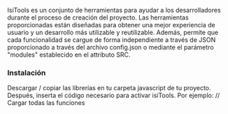IsiTools es un conjunto de herramientas para ayudar a los desarrolladores durante el proceso de creación del proyecto. Las herramientas proporcionadas están diseñadas para obtener una mejor experiencia de usuario y un desarrollo más utilizable y reutilizable. Además, permite que cada funcionalidad se cargue de forma independiente a través de JSON proporcionado a través del archivo config.json o mediante el parámetro "modules" establecido en el attributo SRC.	

### Instalación
Descargar / copiar las librerías en tu carpeta javascript de tu proyecto. Después, inserta el código necesario para activar isiTools. Por ejemplo:
// Cargar todas las funciones
<script src="isitools.js" />
<script src="isitoolsHerlper.js" />
// Cargar selectivamente algunas características
<script src="isitools.js?modules=AddCSSRule+Alert+Autocomplete+DOM" />
<script src="isitoolsHerlper.js" />
### ADDCSSRULE
Funcionalidad para crear y/o modificar reglas en las hojas de estilo. Esta función se alimenta de cuatro parámetros: sheet, selector, styles and index.
PROPIEDAD SHEET
-------------------------

### Tipo
string
### Descripción
Este parámetro indica la hoja de estilo donde se insertará la regla. Puede tomar 3 valores:
	● "": indica que se debe crear una nueva hoja de estilo (creada al principio del encabezado de la página).
	● Integer: indica el número de índice o posición dentro del encabezado de página donde se insertó la hoja de estilo.
	● Object: indica un objeto CSSStyleSheet de JavaScript.
### Ejemplos
```javascript
// Insertar una regla en una nueva hoja de estilo
AddCSSRule("", ".input", "background-color: lightgray; color: #333");

// Insertar una regla nueva en la primera hoja de estilo.
AddCSSRule(0, "#name", "background-color: lightgray; color: #333");

// Insertar una nueva regla en la hoja de estilo extraida del objeto CSSStyleSheet e identificada por el índice 0
AddCSSRule(document.styleSheets[0], "input", "background-color: lightgray; color: #333");
```
PROPIEDAD SELECTOR
-------------------------

### Tipo
string
### Descripción
Este parámetro se utiliza para definir el nombre de la regla. Se puede usar cualquier selector válido por CSS3.
### Ejemplos
```javascript
AddCSSRule("", ".buttonIcon", "background-color: lightgray; color: #333");
```
PROPIEDAD STYLES
-------------------------

### Tipo
string
### Descripción
Este parámetro se utiliza para definir el contenido / estilos de la regla.
### Ejemplos
```javascript
AddCSSRule("", "#name", "background-color: lightgray; color: #333");
```
PROPIEDAD INDEX
-------------------------

### Tipo
string
### Descripción
Este parámetro indica la posición donde se insertará. Si este valor es 0, la regla se insertará al principio de la hoja de estilo, de lo contrario, se insertará al final de la hoja de estilo.
Este parámetro es opcional.
### Ejemplos
```javascript
AddCSSRule("", ".buttonIcon::after", "content:''; background-color: lightgray; color: #333", 0);
```
ALERT
###
Script para crear alertas con múltiples personalizaciones similares a las de javaScript de forma sencilla.
PROPIEDAD THEME
-------------------------

### Tipo
string
### Descripción
Tema por defecto a utilizar.
### Ejemplos
```javascript
new Alert({title: "Precaución!", body:"El campo se encuentra vacío.", theme: "dark"});
```
PROPIEDAD CLASS
-------------------------

### Tipo
string
### Descripción
Agregar una regla de CSS a la alerta. Esto es útil si se desean definir alertas personalizadas a través de selectores CSS, por ejemplo.
### Ejemplos
```javascript
new Alert({title: "Precaución!", body:"El campo se encuentra vacío.", class: "warning"});
```
PROPIEDAD TITLE
-------------------------

### Tipo
string
### Descripción
Título de la alerta.
### Ejemplos
```javascript
new Alert({title: "Precaución!", body:"El campo se encuentra vacío."});
```
PROPIEDAD BODY
-------------------------

### Tipo
string
### Descripción
Mensaje de la alerta.
### Ejemplos
```javascript
// Simply Alert
Alert("El campo se encuentra vacío.");
// Custom Alert
new Alert({title: "Precaución!", body:"El campo se encuentra vacío."});
// HTML Alert
new Alert({title: "Precaución!", body:"<span>Esto es una prueba</span> of <b style='color: red'>Alerta!</b>."});
```
PROPIEDAD ACTIONS
-------------------------

### Tipo
object
### Descripción
Personaliza las acciones de una alerta. Este parámetro debe contener una estructura tipo objeto con dos campos, "accept" y "cancel".
Los campos pueden estar compuestos por los atributos "enabled", "class", "align" y "callback".
### Ejemplos
```javascript
new Alert({
	title: "Precaución!",
	body:"El campo se encuentra vacío.",
	actions:{
		accept: {
			enabled: true,
			text: "Accept",
			class: "btn btn-primary",
			alignment: "right",
			callback: function(e){
				console.log(e)
			}
		},
		cancel: {
			enabled: true,
			text: "Cancel",
			class: "btn btn-secondary",
			alignment: "left",
			callback: function(e){
				console.log(e)
			}
		}
	}
});
```
PROPIEDAD STYLES
-------------------------

### Tipo
object
### Descripción
Personaliza los estilos de las alertas a través de JavaScript. Este parámetro debe contener una estructura tipo objeto con los campos "title", "body" y "actions".
Todos los campos pueden estar compuestos por los atributos "background", "color" y "extra".
### Ejemplos
```javascript
new Alert({
	title: "Precaución!",
	body: "El campo se encuentra vacío.",
	styles:{
		title: {
			background: "#f0f0f0",
			color: "#2f2f2f",
			extra: ""
		},
		body: {
			background: "#fff",
			color: "#000",
			extra: ""
		},
		actions: {
			accept: {
				background: "#e0e0e0",
				color: "#000",
				extra: ""
			},
			cancel: {
				background: "rgba(0,0,0,0)",
				color: "#000",
				extra: ""
			}
		}
	}
});
```
INFORMACIÓN ADICIONAL
-------------------------

### Descripción
Personalizar los estilos a través de las reglas CSS. Por ejemplo:
### Ejemplos
```javascript
// styles.css (de tu sitio web)
.Alert .btn-cancel  { 
	padding: 5px; 
	border-radius: 0px; 
	background-color: rgba(0, 0, 0, 0); 
	border: 1px solid rgba(0, 0, 0, 0.1); 
	color: rgb(0, 0, 0); 
}

.Alert .btn-accept  { 
	padding: 5px; 
	border-radius: 0px; 
	background-color: rgb(224, 224, 224); 
	border: 1px solid rgba(0, 0, 0, 0.1); 
	color: rgb(0, 0, 0); 
}

.Alert footer  { 
	position: relative; 
	top: 5px; 
	padding: 10px 10px 8px; 
	height: auto; 
	display: inline-block; 
	width: 100%; 
	margin: 0px; 
}

.Alert .Alert-body  { 
	background-color: rgb(240, 0, 32); 
	color: rgb(255, 255, 255); 
	display: inline-block; 
	width: 100%; 
	padding: 10px; 
	min-height: 100px; 
	font-weight: 600; 
}

.Alert header i  { 
	float: right; 
	color: rgb(240, 240, 240); 
	cursor: pointer; 
	padding: 0px 2px; 
}

.Alert header h3  { 
	font-size: 14px; 
	margin: 0px; 
	color: rgb(240, 240, 240); 
	display: inline-block; 
}

.Alert header  { 
	padding: 10px 8px; 
	background-color: rgb(208, 0, 16); 
	border-bottom: 1px solid rgba(0, 0, 0, 0.1); 
	color: rgb(240, 240, 240); 
}

.Alert  { 
	width: 400px; 
	margin: 100px auto 0px; 
	background-color: rgb(240, 0, 32); 
	overflow: hidden; 
	color: rgb(255, 255, 255); 
}

.Alert-overlay  { 
	position: fixed; 
	background: rgba(0, 0, 0, 0.4); 
	width: 100%; 
	height: 100%; 
	left: 0px; 
	top: 0px; 
	display: block; 
	z-index: 999999; 
}

body.fixed  { 
	position: fixed; 
	width: 100%; 
}

body.fixedOY  { 
	position: fixed; 
	width: 100%; 
	overflow-y: scroll; 
}
```
AUTOCOMPLETE
###
Permite buscar y seleccionar de una lista de valores previamente rellenada a medida que se escribe, aprovechando la búsqueda y el filtrado. Este componente podría considerarse una mejora del componente "select" que proporciona HTML. Es simple, fácil de personalizar y hace que el rendimiento de la página se vea poco afectado.
PROPIEDAD AUTOFOCUS
-------------------------

### Tipo
boolean
### Descripción
Cuando el elemento toma el control, se dispara automáticamente un evento de autofoco. Por defecto es false.
### Ejemplos
```javascript
new Autocomplete({target: "productID", data: arrayList, format: "list"})
```
MÉTODO CALLBACK
-------------------------

### Tipo
function
PROPIEDAD CALLBACK
-------------------------

### Descripción
Función que se llamará cuando se seleccione un elemento de la lista de autocompletado.
### Ejemplos
```javascript
new Autocomplete({target: "productID", data: arrayList, format: "list", callback: callback});
function callback(event){
	console.log("Some action!", event);
}
```
PROPIEDAD CLASSNAME
-------------------------

### Tipo
string
### Descripción
Clase CSS que se agregará a los elementos del complemento Autocompletar. Por defecto, el nombre de la clase de control es "autocomplete".
### Ejemplos
```javascript
new Autocomplete({target: "catalogBox", data: arrayList, className: "auto-complete"});
```
PROPIEDAD DATA
-------------------------

### Tipo
object
### Descripción
Objeto con los elementos para manejar o tratar. Este objeto puede estar en formato "JSON" o estar en formato "Array".
### Ejemplos
```javascript
new Autocomplete({target: "transportBox", data: arrayList});
var arrayList = ["Car", "Motorcycle", "Airplane", "Train", "Bicicle"];
```
PROPIEDAD FORMAT
-------------------------

### Tipo
string
### Descripción
Es el formato en el que se presentarán los datos. Según el formato en el que se presentan los datos, el objeto "data" debe definirse de una forma u otra. Este parámetro tiene como valor por defecto es "layer".
Los posibles valores son:
	● "layer". 
	● "table" (alimentado a partir de un JSON proporcionado por el parámetro "tableFields".)
	● "cluster"
### Ejemplos
```javascript
// Example with list format
var arrayList = ["Car", "Motorcycle", "Airplane", "Train", "Bicicle"];
new Autocomplete({target: "transportBox", format: "list", data: arrayList});

// Example with table format
var countriesJSON = [
	{ id: 1, country: "Afghanistan", code: "AFG", capital: "Kabul" },
	{ id: 2, country: "Albania", code: "ALB", capital: "Tirane" },
	{...}
];
new Autocomplete({target: "transportBox", format: "table", data: countriesJSON,
	tableFields: {
		"return_value": "id",
		"fields": ["country", "code", "capital"], "headers": ["Country", "Code", "Capital"]
	}
});

// Example with cluster format
var brandsList = [
	{ group: "Cars", items: ["Ford", "Seat", "Jaguar"] },
	{ group: "Motorcycles", items: ["Suzuki", "Ducati", "Hayley-Davidson"] },
	{ ... }
];
new Autocomplete({target: "transportBox", format: "cluster", data: brandsList});
```
PROPIEDAD HIGHLIGHTS
-------------------------

### Tipo
object
### Descripción
Este parámetro es un JSON que indica qué campo se utilizará como flag para destacar campos y su estilo.
### Ejemplos
```javascript
new Autocomplete({
	target: "transportBox",
	format: "table",
	data: countriesJSON,
	// Tooltip es un array de JSON que puede definir tantos tooltips como columnas se muestran
	tooltip: [{
		//Nombre del campo donde se establecerá el tooltip
		field: "country"
		//Nombre del campo que contiene el texto utilizado por el tooltip
		text: "status"
	}],
	tableFields: {
		return_value: "id",
		highlights: {
			// Nombre del campo con el flag que indica si destacado o no
			field: "disabled",
			// Background del destacado
			bg: "red",
			// Color del texto del destacado
			fg: "white"
		},
		fields: ["country", "code", "capital"],
		headers: ["Country", "Code", "Capital"]
	}
});

new Autocomplete({
	input: "inputclustered",
	data: clusterListJSON,
	minLength: 1,
	startsWith: true,
	tooltips: {
		// Nombre del campo donde se encuentra el texto del tooltip
		field: "tooltip"
	},
	highlights: {
		// Nombre del campo que servirá como flag para marcar como destacado.
		// Sólo se activará cuando distinto de 0
		field: "flag",
		// Color de fondo del destacado
		bg: "#fff",
		// Color del texto del destacado
		fg: "#ccc"
	},
	format: "cluster",
	callback: callback
});
```
PROPIEDAD MESSAGE
-------------------------

### Tipo
string
### Descripción
Mensaje a mostrar únicamente cuando la propiedad minLength es -1.
### Ejemplos
```javascript
new Autocomplete({target: "inputTextID", data: {}, minLength: -1, message: "Loading..."});
```
PROPIEDAD MINLENGTH
-------------------------

### Tipo
integer
### Descripción
Longitud mínima para comenzar a buscar dentro del objeto "data". Por defecto es 3.
### Ejemplos
```javascript
new Autocomplete({target: "inputTextID", data: arrayList, minLength: 4});
var arrayList = ["Car", "Motorcycle", "Airplane", "Train", "Bicicle"];
```
PROPIEDAD SHOWHEADERS
-------------------------

### Tipo
boolean
### Descripción
Este parámetro solo es válido para el formato de "table". Indica al complemento Autocompletar que se deben mostrar los encabezados de la tabla. Por defecto es false.
### Ejemplos
```javascript
var countriesJSON = [
	{ id: 1, country: "Afghanistan", code: "AFG", capital: "Kabul" },
	{ id: 2, country: "Albania", code: "ALB", capital: "Tirane" },
	{...}
];
new Autocomplete({
	target: "transportBox",
	format: "table",
	showHeaders: true,
	data: countriesJSON,
	tableFields: {
		"return_value": "id",
		"fields": ["country", "code", "capital"], "headers": ["Country", "Code", "Capital"]
	}
});
```
PROPIEDAD STARTSWITH
-------------------------

### Tipo
boolean
### Descripción
Este parámetro indica si la coincidencia de búsqueda debe comenzar con la cadena ingresada o puede estar contenida en cualquier posición. Por defecto es false.
### Ejemplos
```javascript
var countriesJSON = [
	{ id: 1, country: "Afghanistan", code: "AFG", capital: "Kabul" },
	{ id: 2, country: "Albania", code: "ALB", capital: "Tirane" },
	{...}
];
new Autocomplete({
	target: "transportBox",
	startsWith: true,
	format: "table",
	showHeaders: true,
	data: countriesJSON,
	tableFields: {
		"return_value": "id",
		"fields": ["country", "code", "capital"], "headers": ["Country", "Code", "Capital"]
	}
});
```
PROPIEDAD TARGET
-------------------------

### Tipo
string
### Descripción
ID del input (campo de entrada de texto) dónde el Autocomplete será implementado.
### Ejemplos
```javascript
new Autocomplete({target: "inputTextID", data: arrayList});
var arrayList = ["Car", "Motorcycle", "Airplane", "Train", "Bicicle"];
```
PROPIEDAD TABLEFIELDS
-------------------------

### Tipo
integer
### Descripción
Un objeto JSON con el siguiente formato: 
	● "return_value": Que indica qué campo se devolverá.
	● "highlights": Que indica el campo que activará o desactivará el registro como destacado.
	● "fields": Que indica los campos que compondrán el objeto "data".
	● "headers": Que indica la traducción para mostrar en los encabezados del autocomplete en formato "table".
### Ejemplos
```javascript
var countriesJSON = [
	{ id: 1, country: "Afghanistan", code: "AFG", capital: "Kabul" },
	{ id: 2, country: "Albania", code: "ALB", capital: "Tirane" },
	{...}
];
new Autocomplete({target: "transportBox", format: "table", data: countriesJSON,
	tableFields: {
		return_value: "id",
		highlights: {
			// Nombre del campo con el flag que indica si destacado o no
			field: "disabled",
			// Background del destacado
			bg: "red",
			// Color del texto del destacado
			fg: "white"
		},
		fields: ["country", "code", "capital"],
		headers: ["Country", "Code", "Capital"]
	}
});
```
PROPIEDAD TOOLTIPS
-------------------------

### Tipo
object
### Descripción
Este parámetro es un JSON que indica qué campos se utilizarán como fuente del tooltip. Si se utiliza el modo "cluster", sólo se debe indicar el campo dónde está el texto del tooltip. Si se utiliza el modo "table", se debe indicar el nombre del campo dónde se insertará el tooltip y el campo del tooltip.
### Ejemplos
```javascript
new Autocomplete({
	target: "transportBox",
	format: "table",
	data: countriesJSON,
	// Tooltip es un array de JSON que puede definir tantos tooltips como columnas se muestran
	tooltip: [{
		//Nombre del campo donde se establecerá el tooltip
		field: "country"
		//Nombre del campo que contiene el texto utilizado por el tooltip
		text: "status"
	}],
	tableFields: {
		return_value: "id",
		highlights: {
			// Nombre del campo con el flag que indica si destacado o no
			field: "disabled",
			// Background del destacado
			bg: "red",
			// Color del texto del destacado
			fg: "white"
		},
		fields: ["country", "code", "capital"],
		headers: ["Country", "Code", "Capital"]
	}
});

new Autocomplete({
	input: "inputclustered",
	data: clusterListJSON,
	minLength: 1,
	startsWith: true,
	tooltips: {
		// Nombre del campo donde se encuentra el texto del tooltip
		field: "tooltip"
	},
	highlights: {
		// Nombre del campo que servirá como flag para marcar como destacado.
		// Sólo se activará cuando distinto de 0
		field: "flag",
		// Color de fondo del destacado
		bg: "#fff",
		// Color del texto del destacado
		fg: "#ccc"
	},
	format: "cluster",
	callback: callback
});
```
INFORMACIÓN ADICIONAL
-------------------------

### Descripción
Puedes obtener toda la información del elemento seleccionado desde una función de devolución de llamada (callback). Por ejemplo:
### Ejemplos
```javascript
// Ejemplo
new Autocomplete({target: "catalogBox", data: arrayList, callback: callback});

// La función "callback" devolverá una entrada similar a:
// <input type="hidden" data-id="catalogBox" data-index="2,3" value="nombre producto">
function callback(input){
	// El elemento dónde se produjo el evento de autocompletado podría extraerse de:
	var target = document.getElementById(inp.dataset.id);
	// Para el formato "cluster", además, podemos extraer el grupo y nombre del elemento
	// seleccionado a través del atributo "data-index":
	var idx = inp.dataset.index.split(",");
	var idxGroup  = idx[0];
	var idxItem   = idx[1];
	var itemGroup = clusterList[idxGroup].group;
	var itemName  = clusterList[idxGroup].items[idxItem];
}
```
BENCHMARK
###
Este plugin permite comprobar la calidad y el rendimiento de un código pasado a través de una función.
MÉTODO TEST
-------------------------

### Tipo
function
PROPIEDAD TEST
-------------------------

### Descripción
Realiza y muestra un informe con el resultado del análisis.
### Ejemplos
```javascript
// Diferencia entre for y forEach
var bigArray = new Array(1000);
Benchmark.test({name: "for", fn: function () {
	var result = [];
	for (var x = 0; x < bigArray.length; x++) {
		result.push(bigArray[x]);
	}
	return result;
}});


Benchmark.test({name: "forEach", fn: function () {
	var result = [];
	bigArray.forEach(function(element) {
		result.push(element);
	});
	return result;
}});


// Resultados del ejemplo ejecutado en Chrome: 
[
	{
		checks: 2
		diff: "0%"
		elapsed: 3254
		name: "forEach"
		perSecondIterations: 456395
		totalIterations: 1485112
		},
	{
	checks: 2
		diff:"87.1%"
		elapsed: 3284
		name: "for"
		perSecondIterations: 58865
		totalIterations: 193313
	}
]
```
PROPIEDAD TESTTIME
-------------------------

### Tipo
Integer
### Descripción
Establece la duración máxima del test en milisegundos. Por defecto es 3000.
### Ejemplos
```javascript
Benchmark.testTime = 10000;
```
PROPIEDAD MAXITERATIONS
-------------------------

### Tipo
Integer
### Descripción
Establecer el número máximo operaciones por test. Por defecto es "0x3FFFFFFF" (1 Tera)
### Ejemplos
```javascript
Benchmark.maxIterations = 2500000;
```
PROPIEDAD SHOWLOG
-------------------------

### Tipo
boolean
### Descripción
Muestra un mensaje de resumen en la consola cada vez que finaliza una operación. Por defecto es false.
### Ejemplos
```javascript
Benchmark.showLog = true;
```
PROPIEDAD RESULTS
-------------------------

### Tipo
Object
### Descripción
Mostrar los resultados de todos los test realizados anteriormente.
### Ejemplos
```javascript
console.log(Benchmark.results);
```
INFORMACIÓN ADICIONAL
-------------------------

### Descripción
Puedes obtener toda la información del elemento seleccionado desde una función de devolución de llamada (callback). Por ejemplo:
### Ejemplos
```javascript
// Ejemplo
new Autocomplete({target: "catalogBox", data: arrayList, callback: callback});

// La función "callback" devolverá una entrada similar a:
// <input type="hidden" data-id="catalogBox" data-index="2,3" value="nombre producto">
function callback(input){
	// El elemento dónde se produjo el evento de autocompletado podría extraerse de:
	var target = document.getElementById(inp.dataset.id);
	// Para el formato "cluster", además, podemos extraer el grupo y nombre del elemento
	// seleccionado a través del atributo "data-index":
	var idx = inp.dataset.index.split(",");
	var idxGroup  = idx[0];
	var idxItem   = idx[1];
	var itemGroup = clusterList[idxGroup].group;
	var itemName  = clusterList[idxGroup].items[idxItem];
}
```
CONSTRAINT
###
Constraint es un plugin que proporciona una forma sencilla de evitar la introducción de valores que, de antemano, se sabe que no son válidos. Su funcionamiento se basa en expresiones regulares y se integra fácilmente con otros componentes de JavaScript o HTML5.
Una vez que se define el control, se puede acceder a sus métodos a través de document.inputTextID.Constraint.
PROPIEDAD BASE
-------------------------

### Tipo
integer
### Descripción
El parámetro "base" establece una base numérica diferente a 10, la establecida por defecto. El tipo binario establece automáticamente la base a 2. El tipo hexadecimal establece automáticamente la base a 16.
### Ejemplos
```javascript
new Constraint.set({target: "inputTextID", type: "decimal", base: 2});
// A través del tipo binario
new Constraint.set({target: "inputTextID", type: "binary"});
```
PROPIEDAD DECIMALPOINT
-------------------------

### Tipo
string
### Descripción
El parámetro "decimalpoint" indica el carácter que separará la parte entera de la parte decimal. Sólo será válido en los tipos numéricos con decimales. Por defecto el valor es "." (punto).
### Ejemplos
```javascript
new Constraint.set({target: "inputTextID", type: "decimal", decimalpoint: ","});
```
MÉTODO FUNCTION
-------------------------

### Tipo
function
PROPIEDAD FUNCTION
-------------------------

### Descripción
El parámetro "function" define la función de validación que controlará el formato de entrada y los valores admitidos. La validación realizada por esta función se puede definir a través de expresiones regulares (en el caso del subtipo "binario", la función podría ser "return /^(0|1)*$/.test(value);") aunque no es obligatorio. Si se define este parámetro a través de una función, el parámetro "type" debe establecerse a "custom".
### Ejemplos
```javascript
// Ejemplo de subtipo personalizado (Número en formato octal).
new Constraint.set({
	target: "inputTextID",
	type: "custom",
	function: function(value) {
		return /^[0-7]*$/i.test(value);
	},
	base: 8,
});
```
PROPIEDAD INDICATORS
-------------------------

### Tipo
object
### Descripción
El parámetro "indicators" indica si se deben mostrar los iconos de flecha hacia arriba, flecha hacia abajo y el color. Estos iconos a menudo se asocian con los controles de tipo numérico en HTML5, por lo que generalmente es una buena idea mostrarlos. Por defecto, el valor está establecido a true.
El parámetro "indicators" se compone de atributos "enabled" y "color".
### Ejemplos
```javascript
new Constraint.set({target: "inputTextID", type: "decimal", indicators: {enabled: true, color: "rgba(0,0,0,0.25)"}});
new Constraint.set({target: "inputTextID", type: "decimal", indicators: {color: "red"}});
```
PROPIEDAD TARGET
-------------------------

### Tipo
string
### Descripción
ID del control dónde será implementado el constraint
### Ejemplos
```javascript
new Constraint.set({target: "inputTextID", type: "int"});
```
PROPIEDAD STEP
-------------------------

### Tipo
float
### Descripción
El parámetro "step" indica el incremento o decremento cuando el usuario presiona las teclas de cursor o uno de los botones asignados como "indicadores". Por defecto es 1.
### Ejemplos
```javascript
new Constraint.set({target: "inputTextID", type: "decimal", step: 0.01});
```
PROPIEDAD TYPE
-------------------------

### Tipo
string
### Descripción
El parámetro "type" define el formato o el tipo de datos que permitirá el control. Los valores aceptados son:
	● int: Los valores permitidos son únicamente enteros positivos y negativos.
	● uint: Los valores permitidos son únicamente enteros positivos.
	● float: Los valores permitidos son enteros y números reales con decimales infinitos.
	● decimal: Los valores permitidos son enteros y números reales con dos decimales.
	● percent: Los valores permitidos son entre 0 y 100.
	● binary: Los valores permitidos son números enteros escritos y definidos a través de su base, en este caso 0 y 1.
	● hexadecimal: Los valores permitidos son números enteros escritos y definidos a través de su base, en este caso de 0 a 9 y de A a F.
	● hour: Los valores permitidos son de 00:00 a 23:59.
	● custom: Permite definir una función de tipo personalizado. El subtipo "custom" se alimenta del parámetro "function", por lo que si el control se define como "custom", será obligatorio (el parámetro "function").
### Ejemplos
```javascript
// Example of Integer subtype
new Constraint.set({target: "inputTextID", type: "int"});

// Example of Hour subtype
new Constraint.set({target: "inputTextID", type: "hour"});

// Example of Custom subtype (Number in octal format). The custom subtype needs 
new Constraint.set({
	target: "inputTextID",
	type: "custom",
	function: function(value) {
		return /^[0-7]*$/i.test(value);
	},
	base: 8,
});
```
PROPIEDAD INCREMENT
-------------------------

### Tipo
string
### Descripción
Aumenta el valor de la entrada asociada al valor establecido en "step". Por defecto, "step" es 1.
### Ejemplos
```javascript
Constraint.increment("inputTextID");
```
PROPIEDAD DECREMENT
-------------------------

### Tipo
string
### Descripción
Disminuye el valor de la entrada asociada al valor establecido en "step". Por defecto, "step" es 1.
### Ejemplos
```javascript
Constraint.decrement("inputTextID");
```
INFORMACIÓN ADICIONAL
-------------------------

### Descripción
Puedes obtener toda la información del elemento seleccionado desde una función de devolución de llamada (callback). Por ejemplo:
### Ejemplos
```javascript
// Ejemplo
new Autocomplete({target: "catalogBox", data: arrayList, callback: callback});

// La función "callback" devolverá una entrada similar a:
// <input type="hidden" data-id="catalogBox" data-index="2,3" value="nombre producto">
function callback(input){
	// El elemento dónde se produjo el evento de autocompletado podría extraerse de:
	var target = document.getElementById(inp.dataset.id);
	// Para el formato "cluster", además, podemos extraer el grupo y nombre del elemento
	// seleccionado a través del atributo "data-index":
	var idx = inp.dataset.index.split(",");
	var idxGroup  = idx[0];
	var idxItem   = idx[1];
	var itemGroup = clusterList[idxGroup].group;
	var itemName  = clusterList[idxGroup].items[idxItem];
}
```
DEBUGGER
###
Depurador automático para ayudarte a saber todo lo que sucede en tu página. Desde cuando un usuario hace un clic hasta conocer qué llamadas ajax se ejecutan en segundo plano.
MÉTODO INIT
-------------------------

### Tipo
function
PROPIEDAD INIT
-------------------------

### Descripción
Fácil de inicializar. Se puede inicializar en modo consola o en una ventana a parte (screen).
### Ejemplos
```javascript
// Depurar a través de la consola
Debugger.init("console");
// Depurar a través de una ventana externa
Debugger.init("window");
```
PROPIEDAD ATTRIBUTESFILTER
-------------------------

### Tipo
Object
### Descripción
Debugger permite depurar selectivamente los atributos de forma independiente o de forma combinada. La forma de especificar qué observar es a través de una matriz de valores que indica qué es lo que se debe depurar. Por defecto, attributesFilter está definido a vacío.
### Ejemplos
```javascript
// Depurar todos los atributos
Debugger.attributesFilter = [];
Debugger.init();

// Depurar únicamente los atributos cellspacing y cellspadding
Debugger.attributesFilter = ["cellspacing", "cellspadding"];
Debugger.init();
```
PROPIEDAD EXCLUDEDATTRIBUTESFILTER
-------------------------

### Tipo
Object
### Descripción
Debugger también permite deshabilitar selectivamente los atributos que no se desean depurar. La manera de especificar lo que no se debe observar es a través de una matriz de valores que indica lo que no se debe depurar. Por defecto, excludedAttributesFilter tiene establecido únicamente el atributo "style".
### Ejemplos
```javascript
// No depurar las propiedades de style, class, id y src. Lo demás sí
Debugger.excludedAttributesFilter = ["style", "class", "id", "src"];
Debugger.init();
```
PROPIEDAD SELECTORSFILTER
-------------------------

### Tipo
Object
### Descripción
Debugger permite depurar selectivamente las etiquetas de forma independiente o de forma combinada. La forma de especificar qué etiquetas se deben observar es a través de una matriz de valores que indica qué se debe depurar. Por defecto, selectorsFilter está definido a vacío.
### Ejemplos
```javascript
// Depurar todas las etiquetas
Debugger.selectorsFilter = [];
Debugger.init();

// Depurar sólo los cuadros de texto, desplegables y los botones
Debugger.selectorsFilter = ["INPUT", "SELECT", "BUTTON"];
Debugger.init();
```
PROPIEDAD EXCLUDEDSELECTORSFILTER
-------------------------

### Tipo
Object
### Descripción
Debugger también permite desactivar selectivamente las etiquetas que no se desean depurar. La manera de especificar qué no se debe observar es a través de una matriz de valores que indica lo que no se debe depurar. Por defecto, excludedSelectorsFilter está definindo a vacío.
### Ejemplos
```javascript
// No depurar los DIV, SPAN, NAV y LEGEND. Los demás sí
Debugger.excludedSelectorsFilter = ["DIV", "SPAN", "NAV", "LEGEND"];
Debugger.init();
```
PROPIEDAD EVENTSFILTER
-------------------------

### Tipo
Object
### Descripción
Debugger permite depurar eventos de forma selectiva de forma independiente o de forma combinada. La forma de especificar qué eventos observar es a través de una matriz de valores que indica qué se debe depurar.

La lista de eventos permitidos son todos los de JavaScript, véase clic, mouseover, mouseout, mouseenter, mouseleave, keydown, keyup, Presionar teclas, cambiar, enfocar, enfocar, enfocar, difuminar,...

Por defecto, si el parámetro eventFilter se deja vacío, se observarán los eventos básicos de interacción, es decir, change, clic, focusin (tomar el foco), focusout (perder el foco) y keydown ya que, este, permite controlar las teclas Ctrl, Alt y Shift (mayúsculas).

De forma predeterminada, eventsFilter se define como vacío.
### Ejemplos
```javascript
// Depurar los predefinidos
Debugger.eventsFilter = [];
Debugger.init();

// Depurar sólo el evento change.
Debugger.eventsFilter = ["change"];
Debugger.init();
```
PROPIEDAD ENABLEHISTORY
-------------------------

### Tipo
boolean
### Descripción
Debugger permite exportar el historial de cambios a un archivo. Por defecto, enableHistory es false.
### Ejemplos
```javascript
// Activar el historial
Debugger.enableHistory = true;
Debugger.init();
// ...
// ... Actions ...
// ...
// Recuperar el historial.
Debugger.getHistory();
```
MÉTODO GETHISTORY
-------------------------

### Tipo
function
PROPIEDAD GETHISTORY
-------------------------

### Descripción
Para exportar el historial de eventos a un archivo, se puede usar la función de guardar del navegador si está en una ventana a parte (modo screen). Sin embargo, el depurador tiene una manera más sencilla de lograr este requisito. Para extraer el historial de cambios, se puede ejecutar la función getHistory() que devuelve el historial en formato de texto plano.
### Ejemplos
```javascript
// Activar el historial
Debugger.enableHistory = true;
Debugger.init();
// ...
// ... Actions ...
// ...
// Recuperar el historial.
Debugger.getHistory();
```
PROPIEDAD MESSAGES
-------------------------

### Tipo
Object
### Descripción
Debugger permite definir mensajes personalizados para cada tipo de cambio o mutación.
### Ejemplos
```javascript
messages:{
	ajaxBeforeSend:'Processing request. Method: <method>. Type: <type>. CrossDomain: <crossDomain>.  File: <url>. Content Type: <contentType>',
	ajaxComplete:'The Ajax processing request FINISHED for the <url> file.',
	ajaxSuccess:'The Ajax request was completed SUCCESSFULLY for the <url> file.',
	ajaxError:'An error occurred into Ajax processing request into <url> file.',
	beforeUnloadPage:'Page request unload',
	unloadPage:'Unloaded page',
	errorPage:'An error occurred into file',
	parsedPage:'Page loaded and parsed.',
	pageChangedStatus:'Page changed status:',
	valueChanged: 'The <selector> changed the value property to <value>.',
	getsFocus: '<selector> gets focus.',
	losesFocus: '<selector> loses focus.',
	click: 'User clicks into <selector>.',
	attributeMutation: 'The <attributeName> attribute has mutated from "<oldValue>" to "<value>" into <selector> element.',
	addedChildren: 'Added children into <selector> element. Total children: <totalChildren>',
	removedChildren: 'Removed children into <selector> element. Total children: <totalChildren>',
	mouseOver: 'The mouse pointer is over the <selector> element.',
	mouseOut: 'The mouse pointer leaves the <selector> element.',
	keyPress: 'Keyboard event received into <selector> element. Keys Combination: "<keys>". Keys Combination Code: "<keysCode>".',
	separator: '<div style="border: 1px solid #333; border-width: 0px 0px 1px 0px; height:5px; width:100%;margin-bottom: 5px;"> </div>'
}
```
PROPIEDAD COLORS
-------------------------

### Tipo
Object
### Descripción
Debugger permite definir los colores personalizados para cada tipo de cambio o mutación.
### Ejemplos
```javascript
colors: {
	// For elements added in the DOM
	added:"#709050",
	// For changes in attributes in the DOM
	attributeChanged: '#ff00ff',
	// Background of the Debugger window
	background:"#000000",
	// For events Blur
	blur:"#907080",
	// For Focus events
	focus:"#9070a0",
	// For events Click
	click:"#909090",
	// For Mouse Over events
	mouseOver:"#a07090",
	// For Mouse Out events
	mouseOut:"#807090",
	// For Keypress events
	keyPress:"#80a090",
	// For detected errors
	error: '#a02020',
	// Header Text
	headerForeground:"#ffffff",
	// Header Background
	headerBackground:"#333",
	// For standard and unregistered changes
	normal:"#606060",
	// For Ajax in mode Processing
	proccessing:"#8AC007",
	// For state changes of Ajax
	readyState:"#8AC007",
	// For deleted items in the DOM
	removed:"#a01010",
	// For Ajax in Sending
	sending mode:"#8AC007",
	// For Ajax in Updating mode
	updated:"#80a0e0",
	// For changes to the value attributes
	valueChanged:"#FE2466"
}
```
INFORMACIÓN ADICIONAL
-------------------------

### Descripción
Puedes obtener toda la información del elemento seleccionado desde una función de devolución de llamada (callback). Por ejemplo:
### Ejemplos
```javascript
// Ejemplo
new Autocomplete({target: "catalogBox", data: arrayList, callback: callback});

// La función "callback" devolverá una entrada similar a:
// <input type="hidden" data-id="catalogBox" data-index="2,3" value="nombre producto">
function callback(input){
	// El elemento dónde se produjo el evento de autocompletado podría extraerse de:
	var target = document.getElementById(inp.dataset.id);
	// Para el formato "cluster", además, podemos extraer el grupo y nombre del elemento
	// seleccionado a través del atributo "data-index":
	var idx = inp.dataset.index.split(",");
	var idxGroup  = idx[0];
	var idxItem   = idx[1];
	var itemGroup = clusterList[idxGroup].group;
	var itemName  = clusterList[idxGroup].items[idxItem];
}
```
DOM
INFORMACIÓN ADICIONAL
-------------------------

### Descripción
Puedes obtener toda la información del elemento seleccionado desde una función de devolución de llamada (callback). Por ejemplo:
### Ejemplos
```javascript
// Ejemplo
new Autocomplete({target: "catalogBox", data: arrayList, callback: callback});

// La función "callback" devolverá una entrada similar a:
// <input type="hidden" data-id="catalogBox" data-index="2,3" value="nombre producto">
function callback(input){
	// El elemento dónde se produjo el evento de autocompletado podría extraerse de:
	var target = document.getElementById(inp.dataset.id);
	// Para el formato "cluster", además, podemos extraer el grupo y nombre del elemento
	// seleccionado a través del atributo "data-index":
	var idx = inp.dataset.index.split(",");
	var idxGroup  = idx[0];
	var idxItem   = idx[1];
	var itemGroup = clusterList[idxGroup].group;
	var itemName  = clusterList[idxGroup].items[idxItem];
}
```
GETBROWSER
###
Attempts to determine the capabilities of the user's browser through  the browser's information contains in the navigator object of JavaScript.
INFORMACIÓN ADICIONAL
-------------------------

### Descripción
Para recuperar el nombre del navegador::
### Ejemplos
```javascript
var browser = new GetBrowser(), browserName = browser.name;
```
### Descripción
Para saber si el navegador es Chrome:
### Ejemplos
```javascript
var browser = new GetBrowser(), if(browser.chrome){ console.log("Tu navegador es is Chrome!")}
```
### Descripción
Para saber si el navegador es Firefox:
### Ejemplos
```javascript
var browser = new GetBrowser(), if(browser.firefox){ console.log("Tu navegador es is Firefox!")}
```
### Descripción
Para saber si el navegador es Internet Explorer:
### Ejemplos
```javascript
var browser = new GetBrowser(), if(browser.msie){ console.log("Tu navegador es Internet Explorer!")}
```
### Descripción
Para saber si el navegador es Opera:
### Ejemplos
```javascript
var browser = new GetBrowser(), if(browser.opera){ console.log("Tu navegador es Opera!")}
```
### Descripción
Obtener la versión del navegador:
### Ejemplos
```javascript
var browser = new GetBrowser(), console.log(browser.version);
```
### Descripción
Obtener el prefijo de CSS utilizado por el navegador:
### Ejemplos
```javascript
var browser = new GetBrowser(), console.log(browser.prefix);
```
GETPARAM
###
Función para obtener todos los valores de los parámetros recibidos en la URL.
INFORMACIÓN ADICIONAL
-------------------------

### Descripción
Para obtener el valor del parámetro "h":
### Ejemplos
```javascript
var h = GetParam()["h"];
```
HTTPREQUEST
###
HttpRequest es un plugin que proporciona una forma sencilla de realizar solicitudes remotas o transferir datos entre un cliente y un servidor. Este complemento está creado completamente en JavaScript y está diseñado para mejorar el rendimiento de la aplicación, incluso en llamadas síncronas.
PROPIEDAD AJAX
-------------------------

### Tipo
boolean
### Descripción
Booleano que indica si la solicitud o petición debe ejecutarse de forma síncrona (false) o asíncrina (true).
### Ejemplos
```javascript
new HttpRequest({url: "index.html", ajax: true})
```
MÉTODO CALLBACK
-------------------------

### Tipo
function
PROPIEDAD CALLBACK
-------------------------

### Descripción
Función que se debe llamar cuando se reciba la respuesta..
### Ejemplos
```javascript
new HttpRequest({callback: callback});
function callback(e){
	console.log(e);
}
```
MÉTODO CONTENTTYPE
-------------------------

### Tipo
function
PROPIEDAD CONTENTTYPE
-------------------------

### Descripción
Tipo de contenido de los datos recibidos. Por defecto, este attributo es application/x-www-form-urlencoded.
Los valores más comunes son:
	● application/x-www-form-urlencoded (responsiveType debe ser "text")
	● text/html; charset=utf-8 (responsiveType debe ser "text")
	● application/json; charset=utf-8 (responsiveType debe ser "json")
	● application/octet-stream (responsiveType debe ser "blob")
	● application/pdf (responsiveType debería ser "blob")
### Ejemplos
```javascript
new HttpRequest({url: "getData.json", contentType: "application/json; charset=utf-8"})
```
MÉTODO ONABORT
-------------------------

### Tipo
function
PROPIEDAD ONABORT
-------------------------

### Descripción
Función de llamada cuando la solicitud es abortada.
### Ejemplos
```javascript
new HttpRequest({url: "index.html", onAbort: HttpRequestOnAbort});
function HttpRequestOnAbort(event){
	console.log("The request was aborted", event);
}
```
MÉTODO ONERROR
-------------------------

### Tipo
function
PROPIEDAD ONERROR
-------------------------

### Descripción
Función de llamada cuando la solicitud ha tenido algún tipo de error.
### Ejemplos
```javascript
new HttpRequest({url: "http://remoteaddress.com/data.php", onError: HttpRequestOnError});
function HttpRequestOnError(event){
	console.log("An error occurred during the request", event);
}
```
MÉTODO ONLOAD
-------------------------

### Tipo
function
PROPIEDAD ONLOAD
-------------------------

### Descripción
Función de llamada cuando la solicitud ha sido ejecutada de forma satisfactoria.
### Ejemplos
```javascript
new HttpRequest({url: "document.pdf", onLoad: HttpRequestOnLoad});
function HttpRequestOnLoad(event){
	console.log("Request completes successfully", event);
}
```
MÉTODO ONLOADEND
-------------------------

### Tipo
function
PROPIEDAD ONLOADEND
-------------------------

### Descripción
Es la función llamada cuando la solicitud se completa por cualquier motivo, sea satisfactoriamente o no.
### Ejemplos
```javascript
new HttpRequest({url: "document.pdf", onLoadEnd: HttpRequestOnLoadEnd});
function HttpRequestOnLoadEnd(event){
	console.log("Request was completed but it may not have been successful", event);
}
```
MÉTODO ONLOADSTART
-------------------------

### Tipo
function
PROPIEDAD ONLOADSTART
-------------------------

### Descripción
Es la función llamada cuando la solicitud comienza a transferir datos.
### Ejemplos
```javascript
new HttpRequest({url: "document.pdf", onLoadStart: HttpRequestOnLoadStart});
function HttpRequestOnLoadStart(event){
	console.log("Starting to download", event);
}
```
MÉTODO ONPROGRESS
-------------------------

### Tipo
function
PROPIEDAD ONPROGRESS
-------------------------

### Descripción
Se llama a la función mientras la solicitud se ejecuta.
### Ejemplos
```javascript
new HttpRequest({url: "document.pdf", onProgress: HttpRequestOnProgress});
function HttpRequestOnProgress(event){
	console.log("Download underway", event);
}
```
MÉTODO ONTIMEOUT
-------------------------

### Tipo
function
PROPIEDAD ONTIMEOUT
-------------------------

### Descripción
Es la función llamada cuando se supera el tiempo de máximo de espera. Mira también la propiedad "timeout".
### Ejemplos
```javascript
new HttpRequest({url: "index.html", onTimeout: HttpRequestOnTimeout});
function HttpRequestOnTimeout(event){
	console.log("Request exceeded the waiting time allowed", event);
}
```
PROPIEDAD METHOD
-------------------------

### Tipo
string
### Descripción
Sus valores posibles son POST, GET, HEAD, PUT o DELETE. Por defecto el atributo "method" es POST. Dependiendo del método y la configuración del servidor, podrían suceder errores 404 ó 405.
### Ejemplos
```javascript
new HttpRequest({url: "index.html", method: "GET"});
```
PROPIEDAD PARAMETERS
-------------------------

### Tipo
string
### Descripción
JSON con los parámetros en formato:
{
	parameterName1: parametersValue1,
	parameterName2: parametersValue2,
	...
}
### Ejemplos
```javascript
new HttpRequest({url: "getDataFromServer.asp", method: "POST", parameters: { idProduct: 3 }});
```
PROPIEDAD RESPONSETYPE
-------------------------

### Tipo
string
### Descripción
Los valores permitidos pueden ser:
	● json,
	●  texto ,
	● blob
	● arrayBuffer.
Nota: para HTML y JSON, no es obligatorio definir este parámetro.
### Ejemplos
```javascript
new HttpRequest({url: "getListProducts.json", responseType: "json", parameters: { idCategory: 3 }});
```
PROPIEDAD RETURNFULLRESPONSE
-------------------------

### Tipo
boolean
### Descripción
Indica si sólo deben devolverse los datos o el objeto completo que devolvió la llamada.
### Ejemplos
```javascript
new HttpRequest({url: "getDataFromServer.asp", returnFullResponse: true});
```
PROPIEDAD TIMEOUT
-------------------------

### Tipo
integer
### Descripción
Es la cantidad de milisegundos que puede tomar una solicitud antes de que se finalice automáticamente. Por defecto es 0.
### Ejemplos
```javascript
new HttpRequest({url: "http://stack.overflow.com/data", timeout: 300 });
```
PROPIEDAD URL
-------------------------

### Tipo
string
### Descripción
URL de la solicitud.
### Ejemplos
```javascript
new HttpRequest({url: "getDataFromServer.xml",});
```
PROPIEDAD WITHCREDENTIALS
-------------------------

### Tipo
boolean
### Descripción
Indica si las solicitudes de "Access-Control" entre sitios deben realizarse utilizando credenciales como cookies, encabezados de autorización o certificados de cliente TLS. La configuración con las credenciales no tiene ningún efecto en las solicitudes del mismo sitio.
### Ejemplos
```javascript
new HttpRequest({url: "getDataFromServer.asp", withCredentials: true});
```
INFORMACIÓN ADICIONAL
-------------------------

### Descripción
Para obtener el valor del parámetro "h":
### Ejemplos
```javascript
var h = GetParam()["h"];
```
INCLUDE
###
Plugin para insertar código HTML dentro de un contenedor. La carga de archivos se realiza a través de Ajax en modo asíncrono y con método POST.
PROPIEDAD DATA
-------------------------

### Tipo
string
### Descripción
El código HTML/texto a insertar.
### Ejemplos
```javascript
Include({
	target: "targetID",
	data: '<section class="container">\
		<article id="art_01">\
			...\
		</article>\
	</section>'
});
```
PROPIEDAD FILE
-------------------------

### Tipo
string
### Descripción
URL del archivo a insertar en el elemento contenedor.
### Ejemplos
```javascript
Include({target: "targetID", file: "./customers/profile.html"});
```
PROPIEDAD ATTRIBUTE
-------------------------

### Tipo
string
### Descripción
Indica qué atributo de datos personalizado HTML se utilizará para recuperar la URL que incluirá datos dentro de capas de contenedor (generalmente DIV, SECCIÓN, ARTÍCULO,...).
### Ejemplos
```javascript
// Supongamos que el siguiente código fuente con "data-include"
<div>
	<div class="container" data-include="./profileCard.html"></div>
	<div class="container" data-include="./historical.html"></div>
</div>

 Include({attribute: "data-include"});
```
PROPIEDAD TARGET
-------------------------

### Tipo
string
### Descripción
ID del elemento contenedor donde se insertará el código.
### Ejemplos
```javascript
Include({target: "targetID", file: "./customers/profile.html"});
```
INFORMACIÓN ADICIONAL
-------------------------

### Descripción
Para obtener el valor del parámetro "h":
### Ejemplos
```javascript
var h = GetParam()["h"];
```
INTELLIFORM
###
IntelliForm es una herramienta para realizar operaciones con formularios. Permite agregar elementos de formulario en tiempo real, realizar solicitudes de publicación a través de JSON, automatizar secuencias de navegación, manejar operaciones de deshacer/rehacer y mucho más.
PROPIEDAD ADDELEMENT
-------------------------

### Tipo
object
### Descripción
Esta funcionalidad permite agregar elementos a un formulario a través del objeto JSON en tiempo de ejecución. Las propiedades JSON válidas son las típicas de HTML excepto "dataset" y "validate" que tienen un formato específico.
	● dataset: Es un JSON con atributos de nombre y valor.
	● validate: Es igual al formato Validator sin parámetro de destino. Para obtener más información, se puede consultar la ayuda del Validador de isiTools ejecutando "Validator.help()".
### Ejemplos
```javascript
IntelliForm.addElements({
	target: "formID",
	data:[
		{
			tag: "input",
			id: "age",
			class: "form-item",
			type: "number",
			min: 18,
			max: 100,
			validate: {
				fixed: true,
				constraint: "!this.validity.rangeOverflow && !this.validity.rangeUnderflow",
				message: "Los posibles valores son entre 18 y 100"
			}
		},
		{
			tag: "input",
			id: "username",
			class: "form-item",
			type: "text",
			dataset: [
				{name: "id", value: "0"},
				{name: "logged", value: "true"}
			],
			focus: function(){
				this.classList.add("focused");
				},
			blur: function(){
				this.classList.remove("focused");
			}
		},
		{
			tag: "input",
			id: "pwd",
			class: "form-item",
			type: "password",
			validate: {
				fixed: true,
				required: true,
				constraint: "!this.validity.patternMismatch",
				message: "Debe contener al menos un número y una letra mayúscula y minúscula, y al menos 8 o más caracteres",
				pattern: "^(?=.*?[A-Z])(?=.*?[a-z])(?=.*?[0-9])(?=.*?[#?!@$%^&*-]).{8,}$"
			},
			focus: function(){
				this.classList.add("focused");
			},
			blur: function(){
				this.classList.remove("focused");
			}
		}
	]
});
```
MÉTODO AUTOFILL
-------------------------

### Tipo
function
PROPIEDAD AUTOFILL
-------------------------

### Descripción
Permite rellenar todos los campos con los valores que se capturaron a través de la funcionalidad "enableUndo".
### Ejemplos
```javascript
IntelliForm.autofill();
```
MÉTODO SETUNDO
-------------------------

### Tipo
function
PROPIEDAD SETUNDO
-------------------------

### Descripción
Proporciona la lógica necesaria para administrar todos los cambios que se realizan dentro de los input y select, incluso si la página se vuelve a cargar.
### Ejemplos
```javascript
// Habilitar Deshacer para todo tipo de inputs.
IntelliForm.setUndo({target: ["input[type=text]"]});

// Otra forma es:
IntelliForm.target = ["name", "surname", "street", "phone", "email"];
IntelliForm.setUndo();
```
MÉTODO STARTSEQUENCE
-------------------------

### Tipo
function
PROPIEDAD STARTSEQUENCE
-------------------------

### Descripción
Proporciona una forma de crear una secuencia de cambios en "tiempo real" sobre la página actual para su reproducción posterior, incluso cuando la página se vuelve a cargar.
### Ejemplos
```javascript
IntelliForm.startSequence();
// Para detener la secuencia se debe ejecutar la función de "stopSequence".
```
MÉTODO STOPSEQUENCE
-------------------------

### Tipo
function
PROPIEDAD STOPSEQUENCE
-------------------------

### Descripción
Detiene y guarda el registro de eventos. Esta funcionalidad solo funciona si "startSequence" se habilitó antes, de lo contrario, esta acción no tendrá ningún efecto.
### Ejemplos
```javascript
IntelliForm.stopSequence();
```
MÉTODO GETSEQUENCE
-------------------------

### Tipo
function
PROPIEDAD GETSEQUENCE
-------------------------

### Descripción
Devuelve la secuencia guardada para la página actual.
### Ejemplos
```javascript
IntelliForm.getSequence();
// This will return something similar to:
"[
	{"ts":0,"id":"_bodyItem58","event":"focusin"},
	{"ts":35,"id":"_bodyItem58","event":"click"},
	{"ts":37,"id":"_bodyItem58","event":"change","value":""}
	...
]
```
MÉTODO SETSEQUENCE
-------------------------

### Tipo
function
PROPIEDAD SETSEQUENCE
-------------------------

### Descripción
Permite establecer una nueva secuencia para interactuar con la página actual. Esta funcionalidad recibe un parámetro de tipo cadena con los pasos que se desean ejecutar. Las posibles propiedades dentro de la secuencia son:
	● ts: indica el tiempo, en milisegundos, que debe transcurrir entre el cambio anterior y actual.
	● id: Indica el nombre (de identificación válido) al que se aplicará el cambio. Puede ejecutar la funcionalidad "setIDs()" antes de asignar la propiedad "id" automáticamente.
	● event: indica el tipo de cambio. Los eventos posibles son: click, focusin, focusout, scroll, change y keydown.
	● left: indican la posición izquierda en eventos de desplazamiento (scroll).
	● key: indica el carácter que se presiona en los eventos keydown.
	● keyCode: indica el código de la tecla JavaScript presionado en los eventos keydown.
	● top: Indica la posición superior en los eventos de desplazamiento (scroll).
	● value: indica el valor del elemento en los eventos de tipo change.

Nota: la mejor manera de crear una secuencia es usar la funcionalidad "startSequence".
### Ejemplos
```javascript
IntelliForm.setSequence('[{"ts":0,"id":"_bodyItem58","event":"focusin"},{"ts":35,"id":"_bodyItem58","event":"click"},{"ts":37,"id":"_bodyItem58","event":"focusout"},...]');
```
MÉTODO REMOVESEQUENCE
-------------------------

### Tipo
function
PROPIEDAD REMOVESEQUENCE
-------------------------

### Descripción
Eliminar la secuencia de la página actual.
### Ejemplos
```javascript
IntelliForm.removeSequence();
```
MÉTODO PLAYSEQUENCE
-------------------------

### Tipo
function
PROPIEDAD PLAYSEQUENCE
-------------------------

### Descripción
Permite reproducir una secuencia ya almacenada. Si el parámetro de la función está vacío, se recupera la secuencia a la página actual.
### Ejemplos
```javascript
IntelliForm.playSequence();
```
MÉTODO SETIDS
-------------------------

### Tipo
function
PROPIEDAD SETIDS
-------------------------

### Descripción
Asigna un atributo "id" secuencial a todos los elementos que no lo tengan establecido.
### Ejemplos
```javascript
IntelliForm.setIDs();
```
MÉTODO SEND
-------------------------

### Tipo
function
PROPIEDAD SEND
-------------------------

### Descripción
Permite crear y enviar formularios en tiempo real a través de Ajax con método post. Los parámetros recibidos son: URL (para realizar la solicitud) y JSON con los inputs/elementos a enviar.
### Ejemplos
```javascript
IntelliForm.send({
	url: "../pages/setProduct",
	params: [{
		"type": "text",
		"id": "idProduct",
		"value": "1"
	}]
});
```
PROPIEDAD TARGET
-------------------------

### Tipo
object
### Descripción
Array de selectores con los elementos donde se habilitarán las funcionalidades de IntelliForm.
### Ejemplos
```javascript
IntelliForm.setUndo({target: ["#email", "#zipcode"]});
```
INFORMACIÓN ADICIONAL
-------------------------

### Descripción
Para obtener el valor del parámetro "h":
### Ejemplos
```javascript
var h = GetParam()["h"];
```
ISMOBILE
###
Este método indica si el dispositivo actual es "mobile" o no.
INFORMACIÓN ADICIONAL
-------------------------

### Descripción
Para saber si el dispositivo es un dispositivo móvil:
### Ejemplos
```javascript
var mobile = new IsMobile();
```
LANGUAGE
###
Este script le permite activar y administrar la función de multilenguaje en su sitio web.
MÉTODO INIT
-------------------------

### Tipo
function
PROPIEDAD INIT
-------------------------

### Descripción
Asignar e inicializar la funcionalidad de multilenguaje.
### Ejemplos
```javascript
var availableLangs = [
	{id: "en-US", name: "English"},
	{id: "es-ES", name: "Spanish"},
];
var translations = {
	"es-ES": [
		{ id: "Loading...", text: "Cargando..." },
		{ id: "Loaded!", text: "Cargado!" },
		{ id: "Comments", text: "Observaciones" }
	],
	"en-US": [
		{ id: "Loading...", text: "" },
		{ id: "Loaded!", text: "OK!" }
	]
};
Language.init(availableLangs, translations);
```
MÉTODO RENDER
-------------------------

### Tipo
function
PROPIEDAD RENDER
-------------------------

### Descripción
Analiza todo el documento y reemplaza todas las coincidencias de patrones. Esta funcionalidad se alimenta de los atributos "data-tkey", "data-placeholder-tkey" y "data-title-tkey".
### Ejemplos
```javascript
// The availableLangs and translations objects are defined before.
// For example, supposed the next HTML code:
//	<label for="notes" data-tkey="Comments"></label>
//	<input id="notes" name="notes" placeholder="Comments" type="text" maxlength="255" />
Language.init(availableLangs, translations);
Language.render();

// Note that the placeholder is translated and assugn the source text to "data-placeholder-tkey" attribute.
```
MÉTODO SET
-------------------------

### Tipo
function
PROPIEDAD SET
-------------------------

### Descripción
Establece el idioma actual. De forma predeterminada, el idioma es el que se proporciona a través del navegador.
Advertencia: Para admitir la compatibilidad del navegador, el código de idioma enviado se codificaría en ISO-639-1.
### Ejemplos
```javascript
// Supposed that language by default in Chrome is "es-ES" (ISO 639-1 code to Spain)
Language.set("en-US");
```
MÉTODO GET
-------------------------

### Tipo
function
PROPIEDAD GET
-------------------------

### Descripción
Devuelve la traducción para la cadena recibida. Si no se encuentra la coincidencia, se supone que no tiene traducción y devuelve la misma cadena.
### Ejemplos
```javascript
var tkey = Language.get("Loading...");
// Si se desea recuperar la traducción para un idioma especificado, se puede enviar el identificador de idioma como segundo parámetro:
var tkey_ES = Language.get("Loading...", "es-ES");
```
INFORMACIÓN ADICIONAL
-------------------------

### Descripción
Para saber si el dispositivo es un dispositivo móvil:
### Ejemplos
```javascript
var mobile = new IsMobile();
```
SELECTPICKER
###
Selectpicker es un control de formulario que le permite gestionar una selección como un desplegable propio de HTRML5 y que proporciona una capa personalización sencilla de modificar.
MÉTODO INIT
-------------------------

### Tipo
function
PROPIEDAD INIT
-------------------------

### Descripción
Crea y establece los componentes de configuración y presentación para los desplegables solicitados.
### Ejemplos
```javascript
Selectpicker.init(".select-picker");
```
PROPIEDAD TARGET
-------------------------

### Tipo
string
### Descripción
Si el método "init" recibe una cadena, esta cadena se tomará como patrón de destino. Si el método "init" recibe un objeto, el parámetro objetivo será el patrón para inicializar los desplegables.
### Ejemplos
```javascript
//Forma sencilla :
Selectpicker.init(".select-picker");

// A través del parámetro target:
Selectpicker.init({ target: ".select-picker" });
```
PROPIEDAD LIVESEARCH
-------------------------

### Tipo
boolean
### Descripción
Enable search into dropdown.
### Ejemplos
```javascript
Selectpicker.init({ target: ".select-picker", liveSearch: true });
```
INFORMACIÓN ADICIONAL
-------------------------

### Descripción
Habilita la búsqueda dentro del desplegable:
### Ejemplos
```javascript
// Supposed the next code:
<select id="months" name="months" class="select-picker" data-live-search="true">
	<option value="01">January</option>
	...
</select>

// Once set data-live-search to true into select, initialize
Selectpicker.init(".select-picker");
```
### Descripción
Personaliza el aspecto del Selectpicker a través de CSS:
### Ejemplos
```javascript
.select-picker{position: relative;width: 100%;}.select-picker .dropdown-container{list-style: none;background: #fff;border: 1px solid rgba(0,0,0,0.1);padding: 0;position: absolute;top: 53px;width: 100%;z-index: 99999;}.select-picker ul{overflow: auto;max-height: 164px;padding: 0;list-style: none;margin: 0;}.select-picker button{background: #f4f4f4;border: 1px solid rgba(0,0,0,0.1);width: 100%;height: 54px;text-align: left;line-height: 70px;font-weight: 500;}.select-picker button::before{content: "";display: inline-block;width: 0;height: 0;margin-left: 2px;vertical-align: middle;border-top: 4px dashed;border-right: 4px solid transparent;border-left: 4px solid transparent;position: absolute;right: 15px;top: 26px;}.select-picker button:hover{border-color: #adadad;}.select-picker.open button{background: #02a5a5;color: #ffffff;}.select-picker li{min-height: 36px;border-bottom: 1px solid rgba(0,0,0,0.1);padding: 4px 10px 0px 10px;line-height: 36px;}.select-picker li:not(.searcher):hover{background: #02A5A5;color: #fff;width: 100%;}.select-picker .searcher{position: relative;padding: 3px 40px 0 4px;min-height: 39px;border-bottom: 1px solid rgba(0,0,0,0.1);}.select-picker .searcher .input-search{line-height: 36px;height: 32px;padding-right: 26px;color: #fff;}.select-picker .search-icon::before{content: "";background: #ccc;width: 10px;height: 3px;position: absolute;border-radius: 100px;top: 21px;right: 6px;transform: rotate(40deg);}.select-picker .search-icon:after{content: "";width: 16px;height: 16px;border: 3px solid #ccc;border-radius: 100px;display: block;position: absolute;top: 8px;right: 12px;}.select-picker-active{background: #02a5a5;color: #fff;}
```
SENDFORM
###
SendForm es un script para crear y enviar formularios en tiempo real a través de Ajax en modo POST. Es como si el formulario estuviese físicamente ya de antes y el usuario pulsase el botón de enviar.
PROPIEDAD URL
-------------------------

### Tipo
string
### Descripción
URL para realizar la petición.
### Ejemplos
```javascript
new SendForm({
	url: "../pages/setProduct",
	params: [{
		"type": "text",
		"id": "idProduct",
		"value": "1"
	}]
});
```
PROPIEDAD PARAMS
-------------------------

### Tipo
string
### Descripción
Parámetros que se enviarán como parte del formulario.
### Ejemplos
```javascript
new SendForm({
	url: "../pages/setProduct",
	params: [{
		"type": "text",
		"id": "idProduct",
		"value": "1"
	}]
});
```
INFORMACIÓN ADICIONAL
-------------------------

### Descripción
Habilita la búsqueda dentro del desplegable:
### Ejemplos
```javascript
// Supposed the next code:
<select id="months" name="months" class="select-picker" data-live-search="true">
	<option value="01">January</option>
	...
</select>

// Once set data-live-search to true into select, initialize
Selectpicker.init(".select-picker");
```
### Descripción
Personaliza el aspecto del Selectpicker a través de CSS:
### Ejemplos
```javascript
.select-picker{position: relative;width: 100%;}.select-picker .dropdown-container{list-style: none;background: #fff;border: 1px solid rgba(0,0,0,0.1);padding: 0;position: absolute;top: 53px;width: 100%;z-index: 99999;}.select-picker ul{overflow: auto;max-height: 164px;padding: 0;list-style: none;margin: 0;}.select-picker button{background: #f4f4f4;border: 1px solid rgba(0,0,0,0.1);width: 100%;height: 54px;text-align: left;line-height: 70px;font-weight: 500;}.select-picker button::before{content: "";display: inline-block;width: 0;height: 0;margin-left: 2px;vertical-align: middle;border-top: 4px dashed;border-right: 4px solid transparent;border-left: 4px solid transparent;position: absolute;right: 15px;top: 26px;}.select-picker button:hover{border-color: #adadad;}.select-picker.open button{background: #02a5a5;color: #ffffff;}.select-picker li{min-height: 36px;border-bottom: 1px solid rgba(0,0,0,0.1);padding: 4px 10px 0px 10px;line-height: 36px;}.select-picker li:not(.searcher):hover{background: #02A5A5;color: #fff;width: 100%;}.select-picker .searcher{position: relative;padding: 3px 40px 0 4px;min-height: 39px;border-bottom: 1px solid rgba(0,0,0,0.1);}.select-picker .searcher .input-search{line-height: 36px;height: 32px;padding-right: 26px;color: #fff;}.select-picker .search-icon::before{content: "";background: #ccc;width: 10px;height: 3px;position: absolute;border-radius: 100px;top: 21px;right: 6px;transform: rotate(40deg);}.select-picker .search-icon:after{content: "";width: 16px;height: 16px;border: 3px solid #ccc;border-radius: 100px;display: block;position: absolute;top: 8px;right: 12px;}.select-picker-active{background: #02a5a5;color: #fff;}
```
STRIPTAGS
###
Función para limpiar de HTML una cadena proporcionada por parámetro. El segundo parámetro se puede usar para especificar las etiquetas que no deben ser eliminadas.
INFORMACIÓN ADICIONAL
-------------------------

### Descripción
Limpiar de HTML un String
### Ejemplos
```javascript
StripTags("<span>ejemplo de texto</span>", "");
// Resultado: ejemplo de texto

StripTags("<span>ejemplo <b>de</b> texto</span>", "<b>");
// Resultado: ejemplo <b>de</b> texto
```
TREEVIEW
###
Treeview es un componente de la interfaz gráfica de usuario que muestra una vista jerárquica de la información. Cada elemento puede tener cero, uno o más subelementos o hijos. Normalmente, se visualiza como una lista tabulada y cada elemento revela sus subelementos a través de un cambio de estado (de expandido a colapsado o viceversa).
PROPIEDAD CLASSLEAF
-------------------------

### Tipo
string
### Descripción
El parámetro "classLeaf" indica el nombre de clase que se aplicará a los nodos hoja (los de último nivel). Esta clase, por ejemplo, puede utilizarse para proporcionar un estilo diferente a este tipo de nodos. Por defecto está vacío.
### Ejemplos
```javascript
new Treeview({data: treeviewJSON, target: "treeview", classLeaf: "leaf-node"});
```
PROPIEDAD COLLAPSEDICON
-------------------------

### Tipo
string
### Descripción
El parámetro "collapsedIcon" indica el carácter, el icono vectorial o el código html que se mostrará en lugar del "icono de colapsado" que refleja que la rama está cerrada de manera predeterminada. Si no se establece, por defecto es contendrá ►.
### Ejemplos
```javascript
// Example with Vectorial icons
new Treeview({data: treeviewJSON, target: 'treeview', collapsedIcon: '<i class="plus"></i>'});
// Example with Unicode icons
new Treeview({data: treeviewJSON, target: "treeview", collapsedIcon: "+"});
```
PROPIEDAD EXPANDEDICON
-------------------------

### Tipo
string
### Descripción
El parámetro "expandedIcon" indica el carácter, el icono vectorial o el código html que se mostrará en lugar del "icono de expandido" que refleja que la rama está abierta de forma predeterminada. Si no se establece, Por defecto es ▼.
### Ejemplos
```javascript
// Example with Vectorial icons
new Treeview({data: treeviewJSON, target: 'treeview', expandedIcon: '<i class="less"></i>'});
// Example with Unicode icons
new Treeview({data: treeviewJSON, target: "treeview", expandedIcon: "-"});
```
PROPIEDAD LEAFICON
-------------------------

### Tipo
string
### Descripción
El parámetro "leafIcon" indica el carácter, el icono vectorial o el código html que se mostrará en lugar del "icono de hoja" que refleja que, este nodo, no tiene más hijos. Si no se establece, por defecto está vacío.
### Ejemplos
```javascript
// Example with Vectorial icons
new Treeview({data: treeviewJSON, target: 'treeview', leafIcon: '<i class="leaf"></i>'});
// Example with Unicode icons
new Treeview({data: treeviewJSON, target: "treeview", leafIcon: "\uD83D\uDE54"});
```
PROPIEDAD BRANCHICON
-------------------------

### Tipo
string
### Descripción
El parámetro "branchIcon" indica el carácter, el icono vectorial o el código html que se mostrará en lugar del "icono de rama" que refleja que este nodo tiene, al menos, un hijo. Si no se establece, por defecto está vacío.
### Ejemplos
```javascript
// Example with Vectorial icons
new Treeview({data: treeviewJSON, target: 'treeview', branchIcon: '<i class="folder"></i>'});
// Example with Unicode icons
new Treeview({data: treeviewJSON, target: "treeview", branchIcon: "\uD83D\uDCC2"});
```
PROPIEDAD CUSTOMCHECK
-------------------------

### Tipo
string
### Descripción
Cadena HTML con la nueva definición del checkbox. Por defecto está vacío (deshabilitado).
### Ejemplos
```javascript
new Treeview({
	data: treeviewJSON,
	target: "treeview",
	customCheck: "<label>Two<input type='checkbox'><span class='checkmark'></span></label>"
});
```
PROPIEDAD DATA
-------------------------

### Tipo
object
### Descripción
Es un objeto con los elementos a tratar. Este objeto debe estar en formato JSON.
### Ejemplos
```javascript
//Example JSON to send to Treeview component.
var treeviewJSON = {
	items: [{
		id: 1,
		label: "Parent 1",
		expanded: true,
		children: [{
			id: 2,
			label : "Element 1",
			children : [
				{ id: 3, label: "Child 1 of Element 1", href: "#"},
				{ id: 4, label: "Child 2 of Element 1", href: "#"},
			]
		},
		{
			id: 5,
			label : "Element 2",
			children : [
				{ id: 6, label: "Child 1 of Element 2", href: "#"},
				{ id: 7, label: "Child 2 of Element 2", href: "#"},
			]
		}]
	}]
}
new Treeview({data: treeviewJSON, target: "treeview"});
```
MÉTODO ONSELECTNODE
-------------------------

### Tipo
function
PROPIEDAD ONSELECTNODE
-------------------------

### Descripción
El parámetro "onSelectNode" indica la función de devolución de llamada cuando se selecciona un nodo. Por defecto, esta funcionalidad está deshabilitada.
### Ejemplos
```javascript
new Treeview({data: treeviewJSON, target: "treeview", onSelectNode: callback});
function callback(e){
	console.log(e);
}
```
MÉTODO ONCHECKNODE
-------------------------

### Tipo
function
PROPIEDAD ONCHECKNODE
-------------------------

### Descripción
El parámetro "onCheckNode" indica la función de devolución de llamada cuando se chequea un nodo. Por defecto, esta funcionalidad está deshabilitada.
### Ejemplos
```javascript
new Treeview({data: treeviewJSON, target: "treeview", onCheckNode: callback});
function callback(e){
	console.log(e);
}
```
PROPIEDAD SELECTABLE
-------------------------

### Tipo
boolean
### Descripción
El parámetro "selectable" indica si los nodos serán seleccionables. Por defecto es false.
### Ejemplos
```javascript
new Treeview({data: treeviewJSON, target: "treeview", selectable: false});
```
PROPIEDAD SEARCHABLE
-------------------------

### Tipo
boolean
### Descripción
El parámetro "searchable" indica si el árbol permitirá la búsqueda de nodos. Por defecto es false.
### Ejemplos
```javascript
new Treeview({data: treeviewJSON, target: "treeview", searchable: false});
```
PROPIEDAD PLACEHOLDERTEXT
-------------------------

### Tipo
string
### Descripción
El parámetro "placeholderText" indica el texto que se muestra dentro de la caja de texto cuando la búsqueda está habilitada (searchable es true). Por defecto es "Filter...".
### Ejemplos
```javascript
new Treeview({data: treeviewJSON, target: "treeview", placeholderText: "Writing to filter inside the tree"});
```
PROPIEDAD STYLES
-------------------------

### Tipo
object
### Descripción
El parámetro "styles" indica los estilos básicos que deben mostrarse en el componente de vista de árbol. Este objeto permitirá los siguientes subparámetros:
	● bgTree: fondo del árbol. Por defecto es transparent.
	● borderTree : Borde del árbol. Por defecto es rgba (0,0,0,0.15).
	● textColor: color del texto de los nodos. Por defecto es #000000.
	● searchColor: color de texto para la entrada de la búsqueda. Por defecto es #000000.
	● searchBg: color de fondo para la entrada de la búsqueda. Por defecto es #f0f0f0.
	● activeColor: color del texto del nodo seleccionado. De forma predeterminada es #ffffff.
	● activeBg: color de fondo del nodo seleccionado. Por defecto es #000000.
	● linkColor: color de texto para nodos con enlace. Por defecto es #006699.
	● linkBg: color de fondo para los nodos con enlace. Por defecto es transparent.
### Ejemplos
```javascript
new Treeview({
	data: treeviewJSON,
	target: "treeview",
	selectable: true,
	styles: {
		bgTree: "#ffffff",
		borderTree: "rgba(0,0,0,0.15)",
		textColor: "#000",
		searchColor: "#000",
		searchBg: "#fff",
		activeColor: "#333",
		activeBg: "lightgray",
		linkColor: "#009966",
		linkBg: "rgba(0,0,0,0)"
	}
});
```
PROPIEDAD TARGET
-------------------------

### Tipo
string
### Descripción
ID del elemento donde se implementará el componente Treeview. Este ID debe pertenecer a una etiqueta UL de HTML.
### Ejemplos
```javascript
new Treeview({data: treeviewJSON, target: "treeview"});
```
PROPIEDAD CHECKED
-------------------------

### Tipo
boolean
### Descripción
El parámetro "verified" indica al componente Treeview que el nodo debería cambiar su estado. Esta funcionalidad necesita un ID para seleccionar el elemento a verificar.
### Ejemplos
```javascript
// ULItem is the ID from HTML element where treeview is implemented
for(var i = 0; i < 20; i++){
	document.ULItem.Treeview({id; i, checked: true});
}
```
MÉTODO REFRESH
-------------------------

### Tipo
function
PROPIEDAD REFRESH
-------------------------

### Descripción
El parámetro "refresh" indica que el componente de vista de árbol debe volver a cargarse.
### Ejemplos
```javascript
var treeviewJSON = {
	items: [{
		id: 1,
		label: "Parent 1",
		children: [{
			id: 2,
			label : "Element 1",
			children : [
				{ id: 3, label: "Child 1 of Element 1", href: "#"},
				{ id: 4, label: "Child 2 of Element 1", href: "#"},
			]
		},
		{
			id: 5,
			label : "Element 2",
			children : [
				{ id: 6, label: "Child 1 of Element 2", href: "#"},
				{ id: 7, label: "Child 2 of Element 2", href: "#"},
			]
		}]
	}]
};
// ULItem is the ID from HTML element where Treeview is implemented
document.ULItem.Treeview({data: treeviewJSON, refresh: true})
```
INFORMACIÓN ADICIONAL
-------------------------

### Descripción
Personalizar los estilos a través de las reglas CSS. Por ejemplo:
### Ejemplos
```javascript
// styles.css (from your site)
ul.treeview li .active  { 
	background: lightgray; 
	color: rgb(51, 51, 51); 
}

ul.treeview li.search-box input  { 
	width: 100%; 
	background: rgb(255, 255, 255); 
	color: rgb(0, 0, 0); 
	border: 1px solid rgba(0, 0, 0, 0.1); 
}

ul.treeview li i.icon  { 
	margin-right: 8px; 
}

ul.treeview li span  { 
	padding: 2px 5px; 
	display: inline-block; 
}

ul.treeview li a  { 
	color: rgb(0, 153, 102); 
	background: rgba(0, 0, 0, 0); 
}

ul.treeview li.collapsed ul  { 
	max-height: 0px; 
}

ul.treeview li ul  { 
	transition: all 0.3s ease 0s; 
	max-height: 10000px; 
	overflow: hidden; 
}

ul.treeview li i  { 
	cursor: pointer; 
}

ul.treeview li  { 
	color: rgb(0, 0, 0); 
}

ul.treeview, ul.treeview ul  { 
	list-style: none; 
}

ul.treeview  { 
	background: rgb(255, 255, 255); 
	width: 100%; 
	border: 1px solid rgba(0, 0, 0, 0.15); 
	padding: 5px; 
}
```
VALIDATOR
###
Este script establece mensajes de validez personalizados para un elemento de entrada de datos de formulario. Recordar que, para HTML5, un mensaje de validación vacío significa que la entrada de datos es correcta.
MÉTODO SET
-------------------------

### Tipo
function
PROPIEDAD SET
-------------------------

### Descripción
El método "set" indica a Validator que se desea aplicar una restricción predefinida a un input o campo de entrada de datos. Por lo general, estas restricciones son: patternMismatch, rangeOverflow, rangeUnderflow, stepMismatch, "=", "!=", "<", ">", ">=" and "<=".
### Ejemplos
```javascript
// Permitir sólo números igual o menores a 100
Validator.set({
	target: "percent",
	constraint: "<=100",
	message: "Por favor, el número debe ser igual o menor a 100",
	required: true
});

// Permitir sólo "Spain"
Validator.set({
	target: "country",
	constraint: "=='Spain'",
	message: "La palabra correcta es Spain",
	fixed: true,
	required: true
});

// Permitir sólo una lista de valores
var arraySex = ["man", "woman", "other"];
Validator.set({
	target: "sex",
	constraint: "arraySex.indexOf(this.value) != -1",
	message: "Los posibles valores son: man, woman, other"
});

// Permitir sólo un rango de valores
document.getElementById("range").setAttribute("type", "number");
document.getElementById("range").setAttribute("min", 50);
document.getElementById("range").setAttribute("max", 100);
Validator.set({
	target: "range",
	fixed: true,
	constraint: "!this.validity.rangeOverflow && !this.validity.rangeUnderflow",
	message: "Los posibles valores son entre 50 y 100"
});

// Validación de la contraseña con, al menos, una letra mayúscula, una letra minúscula,
// un dígito, un carácter especial y con un mínimo de ocho en longitud.
Validator.set({
	target: "pwd",
	fixed: true,
	required: true,
	constraint: "!this.validity.patternMismatch",
	message: "La contraseña no coincide con el formato especificado",
	pattern: "^(?=.*?[A-Z])(?=.*?[a-z])(?=.*?[0-9])(?=.*?[#?!@$%^&*-]).{8,}$"
});
```
MÉTODO FILESET
-------------------------

### Tipo
function
PROPIEDAD FILESET
-------------------------

### Descripción
Define las restricciones que deben tener las entradas del archivo. Esta funcionalidad se alimenta de un objeto JSON que admite:
	 ● accept: es una cadena que define, separados por comas, los tipos de archivos que debe aceptar la entrada del archivo. De forma predeterminada, está vacío.
	 ● preview: Habilita la vista previa del archivo. Por defecto, es false.
	 ● size: Limitar (en KB) el tamaño del archivo que se va a cargar. De forma predeterminada, es 0, que indica que no tiene límite.
	 ● message: mensaje que se muestra cuando la entrada del archivo no es válida.
### Ejemplos
```javascript
// Permitir solo tipos de archivos de Word
Validator.fileset({
	target: "file",
	accept: ".doc,.docx,application/msword,application/vnd.openxmlformats-officedocument.wordprocessingml.document",
	message: "Los archivos permitidos son todos los formatos de Word!"
});

// Habilitar la vista previa dentro del contenedor de miniaturas
Validator.fileset({target: "file", preview: true});

// Limitar el tamaño de los archivos de imagen a 100KB.
Validator.fileset({target: "file", maxsize: 100, accept: "image/*", message: "El tamaño de la imagen debe ser menor a 100 KB"});
```
PROPIEDAD FIXED
-------------------------

### Tipo
boolean
### Descripción
Esta propiedad le indica al Validador que los mensajes deben mostrarse debajo del campo de entrada.
### Ejemplos
```javascript
// Limitar el tamaño de los archivos jpeg a 250 KB y mostrar el mensaje bajo el input
Validator.fileset({
	target: "file",
	fixed: true,
	maxsize: 250,
	accept: ".jpg,.jpeg",
	message: "El tamaño del archivo debería ser menor a 250 KB"
});
```
MÉTODO NEWVALIDATION
-------------------------

### Tipo
function
PROPIEDAD NEWVALIDATION
-------------------------

### Descripción
Definir validaciones personalizadas a través de código JavaScript.
### Ejemplos
```javascript
Validator.target = document.getElementById("checkbox");
Validator.newValidation("input", "\
	if (!this.checked) {\
		e.target.setCustomValidity("Must be checked!");\
		e.target.classList.add("validator-error")\
		Validator.addMessage(e.target);\
	} else {\
		e.target.setCustomValidity("");\
		e.target.classList.remove("validator-error");\
		e.target.nextElementSibling.remove();\
	}\
");
```
MÉTODO ONINVALID
-------------------------

### Tipo
function
PROPIEDAD ONINVALID
-------------------------

### Descripción
Función de devolución de llamada cuando cuando se produzca un error de validación.
### Ejemplos
```javascript
Validator.target = document.getElementById("inputRequired");
Validator.onInvalid("this.classList.add('validator-error')")
```
INFORMACIÓN ADICIONAL
-------------------------

### Descripción
Personalizar la clase de validator-error y validator-error-msg a través de estilos CSS.
### Ejemplos
```javascript
// Personalizar el estilo del input
.validator-error { 
	box-shadow: 0 0 0 2px #f00 inset; 
}

//Personalizar el color del mensaje de validación
.validator-error-msg { 
	background: rgba(255,0,0,0.1); 
	width: 100%; 
	display: block; 
	padding: 5px; 
	border: 1px solid rgba(255,0,0,0.2); 
}
```
